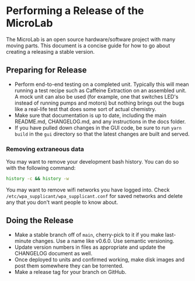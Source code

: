 # Performing a Release of the MicroLab

The MicroLab is an open source hardware/software project with many moving parts. This document is a concise guide for how to go about creating a releasing a stable version.

## Preparing for Release

- Perform end-to-end testing on a completed unit. Typically this will mean running a test recipe such as Caffeine Extraction on an assembled unit. A mock unit can also be used (for example, one that switches LED's instead of running pumps and motors) but nothing brings out the bugs like a real-life test that does some sort of actual chemistry.
- Make sure that documentation is up to date, including the main README.md, CHANGELOG.md, and any instructions in the docs folder.
- If you have pulled down changes in the GUI code, be sure to run `yarn build` in the `gui` directory so that the latest changes are built and served.

### Removing extraneous data

You may want to remove your development bash history. You can do so with the following command:

```bash
history -c && history -w
```

You may want to remove wifi networks you have logged into. Check `/etc/wpa_supplicant/wpa_supplicant.conf` for saved networks and delete any that you don't want people to know about.

## Doing the Release

- Make a stable branch off of `main`, cherry-pick to it if you make last-minute changes. Use a name like v0.6.0. Use semantic versioning.
- Update version numbers in files as appropriate and update the CHANGELOG document as well.
- Once deployed to units and confirmed working, make disk images and post them somewhere they can be torrented.
- Make a release tag for your branch on GitHub.
